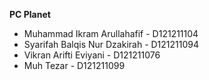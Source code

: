 **PC Planet**

- Muhammad Ikram Arullahafif - D121211104
- Syarifah Balqis Nur Dzakirah - D121211094
- Vikran Arifti Eviyani - D121211076
- Muh Tezar - D121211099
